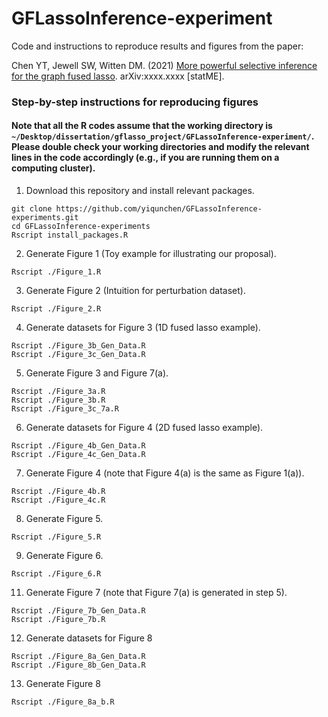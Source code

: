 # GFLassoInference-experiment
Code and instructions to reproduce results and figures from the paper: 

Chen YT, Jewell SW, Witten DM. (2021) [More powerful selective inference for the graph fused lasso](). arXiv:xxxx.xxxx [statME].


### Step-by-step instructions for reproducing figures
#### Note that all the R codes assume that the working directory is `~/Desktop/dissertation/gflasso_project/GFLassoInference-experiment/`. Please double check your working directories and modify the relevant lines in the code accordingly (e.g., if you are running them on a computing cluster).

1. Download this repository and install relevant packages.
```
git clone https://github.com/yiqunchen/GFLassoInference-experiments.git
cd GFLassoInference-experiments
Rscript install_packages.R
```
2. Generate Figure 1 (Toy example for illustrating our proposal).
```
Rscript ./Figure_1.R
```
3. Generate Figure 2 (Intuition for perturbation dataset).
```
Rscript ./Figure_2.R
```
4. Generate datasets for Figure 3 (1D fused lasso example).
```
Rscript ./Figure_3b_Gen_Data.R 
Rscript ./Figure_3c_Gen_Data.R 
```

5. Generate Figure 3 and Figure 7(a).
```
Rscript ./Figure_3a.R 
Rscript ./Figure_3b.R 
Rscript ./Figure_3c_7a.R 
```
6. Generate datasets for Figure 4 (2D fused lasso example).
```
Rscript ./Figure_4b_Gen_Data.R
Rscript ./Figure_4c_Gen_Data.R
```
7. Generate Figure 4 (note that Figure 4(a) is the same as Figure 1(a)).
```
Rscript ./Figure_4b.R
Rscript ./Figure_4c.R
```
8. Generate Figure 5.
```
Rscript ./Figure_5.R
```
9. Generate Figure 6.
```
Rscript ./Figure_6.R
```
11. Generate Figure 7 (note that Figure 7(a) is generated in step 5).

```
Rscript ./Figure_7b_Gen_Data.R
Rscript ./Figure_7b.R
```

12. Generate datasets for Figure 8

```
Rscript ./Figure_8a_Gen_Data.R
Rscript ./Figure_8b_Gen_Data.R
```

13. Generate Figure 8

```
Rscript ./Figure_8a_b.R
```





